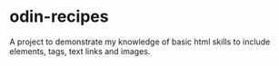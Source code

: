 # odin-recipes

A project to demonstrate my knowledge of basic html skills to include elements, tags, text links and images.